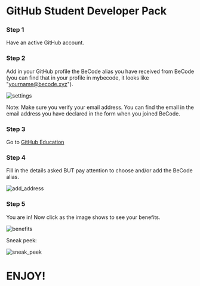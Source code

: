 # GitHub Student Developer Pack

### Step 1

Have an active GitHub account.

### Step 2

Add in your GitHub profile the BeCode alias you have received from BeCode (you can find that in your profile in mybecode, it looks like "yourname@becode.xyz").

![settings](./assets/settings.png)

Note: Make sure you verify your email address. You can find the email in the email address you have declared in the form when you joined BeCode.

### Step 3

Go to [GitHub Education](https://education.GitHub.com/pack/join)

### Step 4

Fill in the details asked BUT pay attention to choose and/or add the BeCode alias.

![add_address](./assets/add_address.png)

### Step 5

You are in! Now click as the image shows to see your benefits.

![benefits](./assets/benefits.png)

Sneak peek:

![sneak_peek](./assets/sneak_peek.png)

# ENJOY!